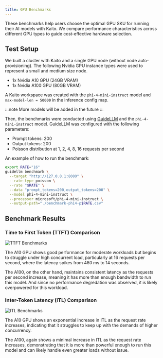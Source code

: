 ```yaml
---
title: GPU Benchmarks
---
```


These benchmarks help users choose the optimal GPU SKU for running their AI models with Kaito. We compare performance characteristics across different GPU types to guide cost-effective hardware selection.

## Test Setup

We built a cluster with Kaito and a single GPU node (without node auto-provisioning). The following Nvidia GPU instance types were used to represent a small and medium size node. 

- 1x Nvidia A10 GPU (24GB VRAM)
- 1x Nvidia A100 GPU (80GB VRAM)

A Kaito workspace was created with the `phi-4-mini-instruct` model and `max-model-len = 50000` in the inference config map. 

:::note
More models will be added in the future
:::

Then, the benchmarks were conducted using [GuideLLM](https://github.com/neuralmagic/guidellm) and the `phi-4-mini-instruct` model. GuideLLM was configured with the following parameters:

 - Prompt tokens: 200
 - Output tokens: 200
 - Poisson distribution at 1, 2, 4, 8, 16 requests per second

An example of how to run the benchmark:

```bash
export RATE="16"
guidellm benchmark \
  --target "http://127.0.0.1:8000" \
  --rate-type poisson \
  --rate "$RATE" \
  --data "prompt_tokens=200,output_tokens=200" \
  --model phi-4-mini-instruct \
  --processor microsoft/phi-4-mini-instruct \
  --output-path="./benchmark-phi4-p$RATE.csv"
```

## Benchmark Results

### Time to First Token (TTFT) Comparison

![TTFT Benchmarks](/img/ttft-benchmark.png)

The A10 GPU shows good performance for moderate workloads but begins to struggle under high concurrent load, particularly at 16 requests per second, where the latency spikes from 480 ms to 14 seconds.

The A100, on the other hand, maintains consistent latency as the requests per second increase, meaning it has more than enough bandwidth to run this model. And since no performance degredation was observed, it is likely overpowered for this workload.

### Inter-Token Latency (ITL) Comparison  

![ITL Benchmarks](/img/itl-benchmark.png)

The A10 GPU shows an exponential increase in ITL as the request rate increases, indicating that it struggles to keep up with the demands of higher concurrency.

The A100, again shows a minimal increase in ITL as the request rate increases, demonstrating that it is more than powerful enough to run this model and can likely handle even greater loads without issue.
